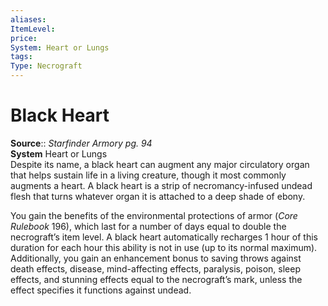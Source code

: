 ```yaml
---
aliases: 
ItemLevel: 
price: 
System: Heart or Lungs
tags: 
Type: Necrograft
---
```


# Black Heart

**Source**:: _Starfinder Armory pg. 94_  
**System** Heart or Lungs  
Despite its name, a black heart can augment any major circulatory organ that helps sustain life in a living creature, though it most commonly augments a heart. A black heart is a strip of necromancy-infused undead flesh that turns whatever organ it is attached to a deep shade of ebony.  
  
You gain the benefits of the environmental protections of armor (_Core Rulebook_ 196), which last for a number of days equal to double the necrograft’s item level. A black heart automatically recharges 1 hour of this duration for each hour this ability is not in use (up to its normal maximum). Additionally, you gain an enhancement bonus to saving throws against death effects, disease, mind-affecting effects, paralysis, poison, sleep effects, and stunning effects equal to the necrograft’s mark, unless the effect specifies it functions against undead.

